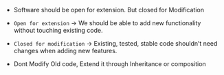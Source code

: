 - Software should be open for extension. But closed for Modification

- `Open for extension` → We should be able to add new functionality without touching existing code.

- `Closed for modification` → Existing, tested, stable code shouldn’t need changes when adding new features.

- Dont Modify Old code, Extend it through Inheritance or composition